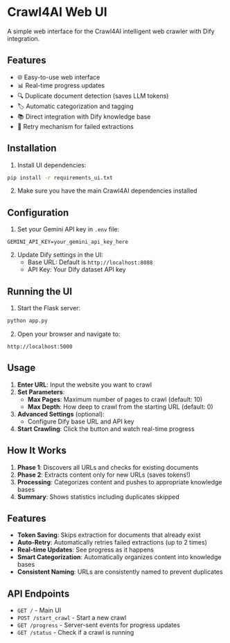 # Crawl4AI Web UI

A simple web interface for the Crawl4AI intelligent web crawler with Dify integration.

## Features

- 🌐 Easy-to-use web interface
- 📊 Real-time progress updates
- 🔍 Duplicate document detection (saves LLM tokens)
- 🏷️ Automatic categorization and tagging
- 📚 Direct integration with Dify knowledge base
- 🔄 Retry mechanism for failed extractions

## Installation

1. Install UI dependencies:
```bash
pip install -r requirements_ui.txt
```

2. Make sure you have the main Crawl4AI dependencies installed

## Configuration

1. Set your Gemini API key in `.env` file:
```
GEMINI_API_KEY=your_gemini_api_key_here
```

2. Update Dify settings in the UI:
   - Base URL: Default is `http://localhost:8088`
   - API Key: Your Dify dataset API key

## Running the UI

1. Start the Flask server:
```bash
python app.py
```

2. Open your browser and navigate to:
```
http://localhost:5000
```

## Usage

1. **Enter URL**: Input the website you want to crawl
2. **Set Parameters**:
   - **Max Pages**: Maximum number of pages to crawl (default: 10)
   - **Max Depth**: How deep to crawl from the starting URL (default: 0)
3. **Advanced Settings** (optional):
   - Configure Dify base URL and API key
4. **Start Crawling**: Click the button and watch real-time progress

## How It Works

1. **Phase 1**: Discovers all URLs and checks for existing documents
2. **Phase 2**: Extracts content only for new URLs (saves tokens!)
3. **Processing**: Categorizes content and pushes to appropriate knowledge bases
4. **Summary**: Shows statistics including duplicates skipped

## Features

- **Token Saving**: Skips extraction for documents that already exist
- **Auto-Retry**: Automatically retries failed extractions (up to 2 times)
- **Real-time Updates**: See progress as it happens
- **Smart Categorization**: Automatically organizes content into knowledge bases
- **Consistent Naming**: URLs are consistently named to prevent duplicates

## API Endpoints

- `GET /` - Main UI
- `POST /start_crawl` - Start a new crawl
- `GET /progress` - Server-sent events for progress updates
- `GET /status` - Check if a crawl is running